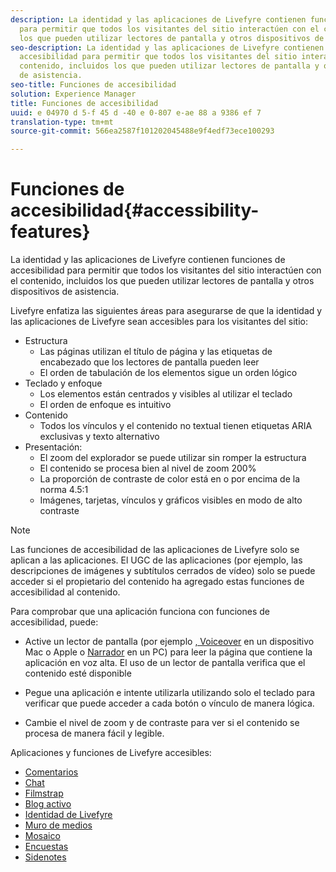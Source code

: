 ```yaml
---
description: La identidad y las aplicaciones de Livefyre contienen funciones de accesibilidad
  para permitir que todos los visitantes del sitio interactúen con el contenido, incluidos
  los que pueden utilizar lectores de pantalla y otros dispositivos de asistencia.
seo-description: La identidad y las aplicaciones de Livefyre contienen funciones de
  accesibilidad para permitir que todos los visitantes del sitio interactúen con el
  contenido, incluidos los que pueden utilizar lectores de pantalla y otros dispositivos
  de asistencia.
seo-title: Funciones de accesibilidad
solution: Experience Manager
title: Funciones de accesibilidad
uuid: e 04970 d 5-f 45 d -40 e 0-807 e-ae 88 a 9386 ef 7
translation-type: tm+mt
source-git-commit: 566ea2587f101202045488e9f4edf73ece100293

---
```



# Funciones de accesibilidad{#accessibility-features}

La identidad y las aplicaciones de Livefyre contienen funciones de accesibilidad para permitir que todos los visitantes del sitio interactúen con el contenido, incluidos los que pueden utilizar lectores de pantalla y otros dispositivos de asistencia.

Livefyre enfatiza las siguientes áreas para asegurarse de que la identidad y las aplicaciones de Livefyre sean accesibles para los visitantes del sitio:

* Estructura
   * Las páginas utilizan el título de página y las etiquetas de encabezado que los lectores de pantalla pueden leer
   * El orden de tabulación de los elementos sigue un orden lógico
* Teclado y enfoque
   * Los elementos están centrados y visibles al utilizar el teclado
   * El orden de enfoque es intuitivo
* Contenido
   * Todos los vínculos y el contenido no textual tienen etiquetas ARIA exclusivas y texto alternativo
* Presentación:
   * El zoom del explorador se puede utilizar sin romper la estructura
   * El contenido se procesa bien al nivel de zoom 200%
   * La proporción de contraste de color está en o por encima de la norma 4.5:1
   * Imágenes, tarjetas, vínculos y gráficos visibles en modo de alto contraste

>[!NOTE]
>
>Las funciones de accesibilidad de las aplicaciones de Livefyre solo se aplican a las aplicaciones. El UGC de las aplicaciones (por ejemplo, las descripciones de imágenes y subtítulos cerrados de vídeo) solo se puede acceder si el propietario del contenido ha agregado estas funciones de accesibilidad al contenido.

Para comprobar que una aplicación funciona con funciones de accesibilidad, puede:

* Active un lector de pantalla (por ejemplo [, Voiceover](https://www.apple.com/accessibility/mac/vision/) en un dispositivo Mac o Apple o [Narrador](https://www.microsoft.com/en-us/accessibility/windows) en un PC) para leer la página que contiene la aplicación en voz alta. El uso de un lector de pantalla verifica que el contenido esté disponible

* Pegue una aplicación e intente utilizarla utilizando solo el teclado para verificar que puede acceder a cada botón o vínculo de manera lógica.
* Cambie el nivel de zoom y de contraste para ver si el contenido se procesa de manera fácil y legible.

Aplicaciones y funciones de Livefyre accesibles:

* [Comentarios](/help/using/c-about-apps/c-comments/c-comments.md)
* [Chat](../c-about-apps/c-chat-app/c-chat-app.md#c_chat_app)
* [Filmstrap](../c-about-apps/c-filmstrip-app/c-filmstrip-app.md#concept_jpc_n2j_jbb)
* [Blog activo](../c-about-apps/c-liveblog-app/c-liveblog-app.md#c_liveblog_app)
* [Identidad de Livefyre](/help/implementation/t-about-identity-integration/t-about-identity-integration.md)
* [Muro de medios](../c-about-apps/c-media-wall-app/c-media-wall-app.md#c_media_wall_app)
* [Mosaico](../c-about-apps/c-mosaic-app/c-mosaic-app.md#c_mosaic_app)
* [Encuestas](../c-about-apps/c-polls-app/c-polls-app.md#c_polls_app)
* [Sidenotes](../c-about-apps/c-sidenotes-app/c-sidenotes-app.md#c_sidenotes_app)

